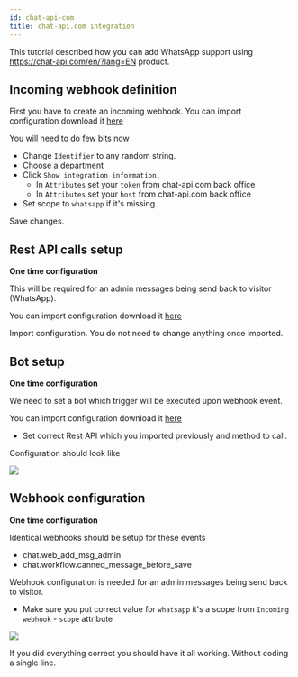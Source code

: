```yaml
---
id: chat-api-com
title: chat-api.com integration
---
```


This tutorial described how you can add WhatsApp support using https://chat-api.com/en/?lang=EN product.

## Incoming webhook definition

First you have to create an incoming webhook. You can import configuration download it [here](/img/integration/chat-api.json)

You will need to do few bits now

* Change `Identifier` to any random string.
* Choose a department
* Click `Show integration information.`
    * In `Attributes` set your `token` from chat-api.com back office
    * In `Attributes` set your `host` from chat-api.com back office
* Set scope to `whatsapp` if it's missing.

Save changes.

## Rest API calls setup

**One time configuration**

This will be required for an admin messages being send back to visitor (WhatsApp).

You can import configuration download it [here](/img/integration/chat-api-restapi.json)

Import configuration. You do not need to change anything once imported.

## Bot setup

**One time configuration**

We need to set a bot which trigger will be executed upon webhook event.

You can import configuration download it [here](/img/integration/chat-api-bot.json)

* Set correct Rest API which you imported previously and method to call.

Configuration should look like

![](/img/integration/chat-api-bot.png)

## Webhook configuration

**One time configuration**

Identical webhooks should be setup for these events

* chat.web_add_msg_admin
* chat.workflow.canned_message_before_save

Webhook configuration is needed for an admin messages being send back to visitor.

* Make sure you put correct value for `whatsapp` it's a scope from `Incoming webhook` - `scope` attribute

![](/img/integration/chat-api-webhook.png)

If you did everything correct you should have it all working. Without coding a single line.

